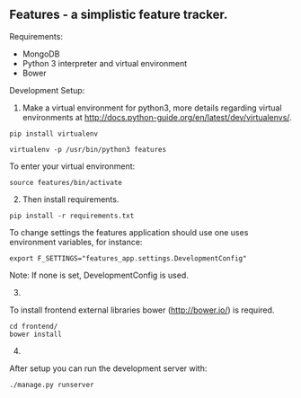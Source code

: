 Features - a simplistic feature tracker.
----

Requirements:  
  - MongoDB  
  - Python 3 interpreter and virtual environment
  - Bower

Development Setup:  

1. Make a virtual environment for python3, more details regarding virtual environments at http://docs.python-guide.org/en/latest/dev/virtualenvs/.

```
pip install virtualenv
```

```
virtualenv -p /usr/bin/python3 features
```

To enter your virtual environment:

```
source features/bin/activate
```

2. Then install requirements.
```
pip install -r requirements.txt
```

To change settings the features application should use one uses environment variables, for instance:
```
export F_SETTINGS="features_app.settings.DevelopmentConfig"
``` 
Note: If none is set, DevelopmentConfig is used.

3.
To install frontend external libraries bower (http://bower.io/) is required.

```
cd frontend/
bower install
```

4.
After setup you can run the development server with:
```
./manage.py runserver
```
